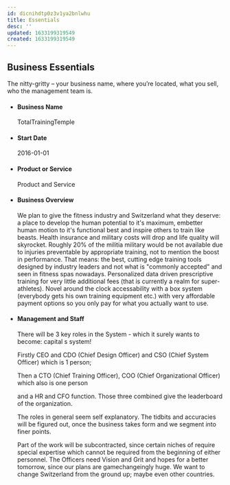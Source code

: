 ```yaml
---
id: dicnihdtp0z3v1ya2bnlwhu
title: Essentials
desc: ''
updated: 1633199319549
created: 1633199319549
---
```


## Business Essentials

The nitty-gritty – your business name, where you’re located, what you sell, who the management team is.

* #### Business Name

    TotalTrainingTemple

* #### Start Date

    2016-01-01

* #### Product or Service

    Product and Service

* #### Business Overview

    We plan to give the fitness industry and Switzerland what they deserve: a place to develop the human potential to it's maximum, embetter human motion to it's functional best and inspire others to train like beasts. Health insurance and military costs will drop and life quality will skyrocket. Roughly 20% of the militia military would be not available due to injuries preventable by appropriate training, not to mention the boost in performance. That means: the best, cutting edge training tools designed by industry leaders and not what is "commonly accepted" and seen in fitness spas nowadays. Personalized data driven prescriptive training for very little additional fees (that is currently a realm for super-athletes). Novel around the clock accessability with a box system (everybody gets his own training equipment etc.) with very affordable payment options so you only pay for what you actually want to use.

* #### Management and Staff

    There will be 3 key roles in the System - which it surely wants to become: capital s system!

    Firstly CEO and CDO (Chief Design Officer) and CSO (Chief System Officer) which is 1 person;

    Then a CTO (Chief Training Officer), COO (Chief Organizational Officer) which also is one person

    and a HR and CFO function. Those three combined give the leaderboard of the organization.

    The roles in general seem self explanatory. The tidbits and accuracies will be figured out, once the business takes form and we segment into finer points.

    Part of the work will be subcontracted, since certain niches of require special expertise which cannot be required from the beginning of either personnel. The Officers need Vision and Grit and hopes for a better tomorrow, since our plans are gamechangeingly huge. We want to change Switzerland from the ground up; maybe even other countries.
